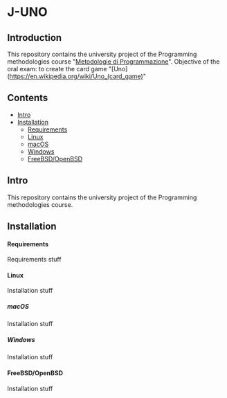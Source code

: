 J-UNO
=======================================

Introduction
------------

This repository contains the university project of the Programming methodologies course "[Metodologie di Programmazione](https://corsidilaurea.uniroma1.it/it/view-course-details/2021/29923/20210916103754/ad1151e3-90e5-4009-801c-8d867e9dc12f/68651d4a-a4bd-430f-a2c9-0627c5463bf7/0fa6b253-7608-4a35-9065-0c61929ea3a5/4c972aa5-ec0a-4b9d-8208-917d257aa78a)".
Objective of the oral exam: to create the card game "[Uno](https://en.wikipedia.org/wiki/Uno_(card_game)"

Contents
--------

- [Intro](#intro)
- [Installation](#installation)
    - [Requirements](#requirements)
    - [Linux](#linux)
    - [macOS](#macos)
    - [Windows](#windows)
    - [FreeBSD/OpenBSD](#freebsdopenbsd)


Intro
-----

This repository contains the university project of the Programming methodologies course.

Installation
------------
#### Requirements
Requirements stuff 

#### Linux
Installation stuff

##### macOS 
Installation stuff

##### Windows
Installation stuff

#### FreeBSD/OpenBSD
Installation stuff 
